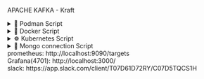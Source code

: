 APACHE KAFKA - Kraft
<details><summary>🚀 Podman Script</summary>

#creates all kraft kafka and application podman
```shell
podman-compose up -d --build # to get new changes loaded
```
#get list of all containers and ID for producer and consumer
```shell
podman ps 
```
```shell
podman-compose down
podman-compose build
podman-compose up
```
#produce to topic
```shell
podman exec -it 87932ae7f6a5 /opt/kafka/bin/kafka-console-producer.sh --bootstrap-server kafka:9092 --topic my-topic
```

#Consume topic
```shell
podman exec -it 87932ae7f6a5 /opt/kafka/bin/kafka-console-consumer.sh --bootstrap-server kafka:9092 --topic my-topic --from-beginning
```
</details>
<details> <summary>🐳 Docker Script</summary>

#creates all kraft kafka and application podman
```shell
docker-compose up -d --build # to get new changes loaded
```
#get list of all containers and ID for producer and consumer
```shell
docker ps 
```
```shell
docker-compose down
docker-compose build
docker-compose up
```
#produce to topic
```shell
docker exec -it 89d4f551353f /opt/kafka/bin/kafka-console-producer.sh --bootstrap-server kafka:9092 --topic my-topic
```

#Consume topic
```shell
docker exec -it 89d4f551353f /opt/kafka/bin/kafka-console-consumer.sh --bootstrap-server kafka:9092 --topic my-topic --from-beginning
```
</details>
<details><summary>☸️ Kubernetes Script</summary>

```shell
export $(grep -v '^#' .env | xargs) && kompose convert -o k8s/ # convert docker-compose to k8s

kubectl get pods # get all pods
#Publish msg to topic
kubectl exec -it kafka-sfs-0 -- /opt/kafka/bin/kafka-console-producer.sh --bootstrap-server localhost:9092 --topic my-topic
#Consume msg from topic
kubectl exec -it kafka-sfs-0 -- /opt/kafka/bin/kafka-console-consumer.sh --bootstrap-server localhost:9092 --topic my-topic --from-beginning

#App
docker build -t app:latest ./../.. #dockerFile location
minikube image load app:1.1 # load image to minikube
minikube image ls --format table # list all images - build/load/ls/pull/push/rm/save/tag
kubectl get all # get all resources

kubectl apply -f app-deployment.yaml # apply deployment
kubectl exec -it my-app-8458f77f95-wq548 -- /bin/sh # load shell script in pod

nslookup kafka-service # get ip address of any-service
kubectl rollout restart deployment my-app # restart deployment(all pods), to apply new changes

kubectl get pods / deployment / svc (service) / rc (replicationcontroller) / rs (replicaset) / ns (namespace) / cm (configmap) 
/ pv (persistentvolume) / pvc (persistentvolumeclaim) / sc (storageclass) / poddisruptionbudget / hpa (horizontalpodautoscaler) 
/ ingress / networkpolicy / limitrange / podsecuritypolicy / secret / serviceaccount / role / rolebinding / clusterrole 
/ clusterrolebinding / customresourcedefinition / daemonset / statefulset / job / cronjob / resourcequota / podpreset 
/ mutatingwebhookconfiguration / validatingwebhookconfiguration / priorityclass / podsecuritypolicy / certificate / certificateSigningRequest 
/ lease / componentstatus / node / endpoints / event / limitrange / poddisruptionbudget 


 kubectl exec -it mongodb-sfs-0 -- /bin/sh
 mongosh --host localhost --port 27017 -u root -p example --authenticationDatabase admin
 
 kubectl port-forward svc/grafana 3000:3000
 
kubectl apply -k .
```

</details>
<details><summary>🍃 Mongo connection Script</summary>

```shell
mongo --host localhost --port 27017 -u root -p *** --authenticationDatabase admin
show dbs
show collections
db.successMessage.find()
```
</details>
prometheus: http://localhost:9090/targets <br/>
Grafana(4701): http://localhost:3000/ <br/>
slack: https://app.slack.com/client/T07D61D72RY/C07D5TQCS1H <br/>

